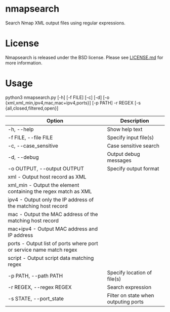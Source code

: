 # nmapsearch
Search Nmap XML output files using regular expressions.

# License
Nmapsearch is released under the BSD license. Please see [LICENSE.md](https://github.com/canidorichard/nmapsearch/blob/master/LICENSE.md) for more information.

# Usage
python3 nmapsearch.py [-h] [-f FILE] [-c] [-d] [-o {xml,xml_min,ipv4,mac,mac+ipv4,ports}] [-p PATH] -r REGEX [-s {all,closed,filtered,open}]

Option | Description
------ | -----------
-h, --help | Show help text  
-f FILE, --file FILE | Specify input file(s)  
-c, --case_sensitive  | Case sensitive search 
-d, --debug | Output debug messages
-o OUTPUT, --output OUTPUT | Specify output format  
| xml      - Output host record as XML  
| xml_min  - Output the element containing the regex match as XML  
| ipv4     - Output only the IP address of the matching host record  
| mac      - Output the MAC address of the matching host record  
| mac+ipv4 - Output MAC address and IP address
| ports    - Output list of ports where port or service name match regex
| script   - Output script data matching regex
-p PATH, --path PATH |Specify location of file(s)  
-r REGEX, --regex REGEX | Search expression
-s STATE, --port_state | Filter on state when outputing ports
